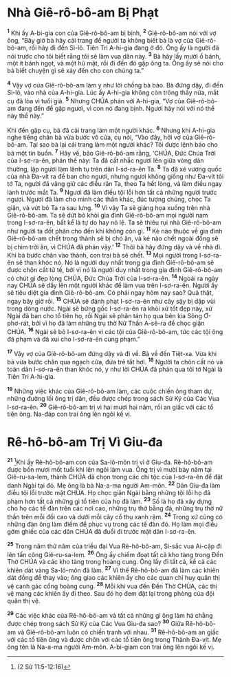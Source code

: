 

# Nhà Giê-rô-bô-am Bị Phạt
<sup><b>1</b></sup> Khi ấy A-bi-gia con của Giê-rô-bô-am bị bịnh, <sup><b>2</b></sup> Giê-rô-bô-am nói với vợ ông, “Bây giờ bà hãy cải trang để người ta không biết bà là vợ của Giê-rô-bô-am, rồi hãy đi đến Si-lô. Tiên Tri A-hi-gia đang ở đó. Ông ấy là người đã nói trước cho tôi biết rằng tôi sẽ làm vua dân này. <sup><b>3</b></sup> Bà hãy lấy mười ổ bánh, một ít bánh ngọt, và một hũ mật, rồi đi đến đó gặp ông ta. Ông ấy sẽ nói cho bà biết chuyện gì sẽ xảy đến cho con chúng ta.”

<sup><b>4</b></sup> Vậy vợ của Giê-rô-bô-am làm y như lời chồng bà bảo. Bà đứng dậy, đi đến Si-lô, vào nhà của A-hi-gia. Lúc ấy A-hi-gia không còn trông thấy nữa, mắt cụ đã lòa vì tuổi già. <sup><b>5</b></sup> Nhưng CHÚA phán với A-hi-gia, “Vợ của Giê-rô-bô-am đang đến để gặp ngươi, vì con nó đang bịnh. Ngươi hãy nói với nó thể này thể này.”

Khi đến gặp cụ, bà đã cải trang làm một người khác. <sup><b>6</b></sup> Nhưng khi A-hi-gia nghe tiếng chân bà vừa bước vô cửa, cụ nói, “Vào đây, hỡi vợ của Giê-rô-bô-am. Tại sao bà lại cải trang làm một người khác? Tôi được lệnh báo cho bà một tin buồn. <sup><b>7</b></sup> Hãy về, bảo Giê-rô-bô-am rằng, ‘CHÚA, Đức Chúa Trời của I-sơ-ra-ên, phán thế này: Ta đã cất nhắc ngươi lên giữa vòng dân thường, lập ngươi làm lãnh tụ trên dân I-sơ-ra-ên Ta. <sup><b>8</b></sup> Ta đã xé vương quốc của nhà Đa-vít ra để ban cho ngươi, nhưng ngươi không giống như Đa-vít tôi tớ Ta, người đã vâng giữ các điều răn Ta, theo Ta hết lòng, và làm điều ngay lành trước mắt Ta. <sup><b>9</b></sup> Ngươi đã làm điều tội lỗi hơn tất cả những người trước ngươi. Ngươi đã làm cho mình các thần khác, đúc tượng chúng, chọc Ta giận, và vứt bỏ Ta ra sau lưng. <sup><b>10</b></sup> Vì vậy Ta sẽ giáng họa xuống trên nhà Giê-rô-bô-am. Ta sẽ dứt bỏ khỏi gia đình Giê-rô-bô-am mọi người nam trong I-sơ-ra-ên, bất kể là tự do hay nô lệ. Ta sẽ thiêu rụi nhà Giê-rô-bô-am như người ta đốt phân cho đến khi không còn gì. <sup><b>11</b></sup> Kẻ nào thuộc về gia đình Giê-rô-bô-am chết trong thành sẽ bị chó ăn, và kẻ nào chết ngoài đồng sẽ bị chim trời ăn, vì CHÚA đã phán vậy.’ <sup><b>12</b></sup> Thôi bà hãy đứng dậy và về nhà đi. Khi bà bước chân vào thành, con trai bà sẽ chết. <sup><b>13</b></sup> Mọi người trong I-sơ-ra-ên sẽ than khóc nó. Nó là người duy nhất trong gia đình Giê-rô-bô-am sẽ được chôn cất tử tế, bởi vì nó là người duy nhất trong gia đình Giê-rô-bô-am có chút gì đẹp lòng CHÚA, Đức Chúa Trời của I-sơ-ra-ên. <sup><b>14</b></sup> Ngoài ra ngày nay CHÚA sẽ dấy lên một người khác để làm vua trên I-sơ-ra-ên. Người ấy sẽ tiêu diệt gia đình Giê-rô-bô-am. Có phải ngay hôm nay sao? Quả thật, ngay bây giờ rồi. <sup><b>15</b></sup> CHÚA sẽ đánh phạt I-sơ-ra-ên như cây sậy bị dập vùi trong dòng nước. Ngài sẽ bứng gốc I-sơ-ra-ên ra khỏi xứ tốt đẹp này, xứ Ngài đã ban cho tổ tiên họ, rồi Ngài sẽ phân tán họ qua bên kia Sông Ơ-phơ-rát, bởi vì họ đã làm những trụ thờ Nữ Thần A-sê-ra để chọc giận CHÚA. <sup><b>16</b></sup> Ngài sẽ bỏ I-sơ-ra-ên vì các tội của Giê-rô-bô-am, tức các tội ông đã phạm và đã xui cho I-sơ-ra-ên cùng phạm.”

<sup><b>17</b></sup> Vậy vợ của Giê-rô-bô-am đứng dậy và đi về. Bà về đến Tiệt-xa. Vừa khi bà vừa bước chân qua ngạch cửa, đứa trẻ tắt hơi. <sup><b>18</b></sup> Người ta chôn cất nó và toàn dân I-sơ-ra-ên than khóc nó, y như lời CHÚA đã phán qua tôi tớ Ngài là Tiên Tri A-hi-gia.

<sup><b>19</b></sup> Những việc khác của Giê-rô-bô-am làm, các cuộc chiến ông tham dự, những đường lối ông trị dân, đều được chép trong sách Sử Ký của Các Vua I-sơ-ra-ên. <sup><b>20</b></sup> Giê-rô-bô-am trị vì hai mươi hai năm, rồi an giấc với các tổ tiên ông. Na-đáp con trai ông lên ngôi kế vị.

# Rê-hô-bô-am Trị Vì Giu-đa
<sup><b>21</b></sup> [^1*]Khi ấy Rê-hô-bô-am con của Sa-lô-môn trị vì ở Giu-đa. Rê-hô-bô-am được bốn mươi mốt tuổi khi lên ngôi làm vua. Ông trị vì mười bảy năm tại Giê-ru-sa-lem, thành CHÚA đã chọn trong các chi tộc của I-sơ-ra-ên để đặt danh Ngài tại đó. Mẹ ông là bà Na-a-ma người Am-môn. <sup><b>22</b></sup> Dân Giu-đa làm điều tội lỗi trước mặt CHÚA. Họ chọc giận Ngài bằng những tội lỗi họ đã phạm hơn tất cả những gì tổ tiên của họ đã làm. <sup><b>23</b></sup> Số là họ đã xây dựng cho họ các tế đàn trên các nơi cao, những trụ thờ bằng đá, những trụ thờ nữ thần trên mỗi đồi cao và dưới mỗi cây cổ thụ xanh rậm. <sup><b>24</b></sup> Trong xứ cũng có những đàn ông làm điếm để phục vụ trong các tế đàn đó. Họ làm mọi điều gớm ghiếc của các dân CHÚA đã đuổi đi trước mặt dân I-sơ-ra-ên.

<sup><b>25</b></sup> Trong năm thứ năm của triều đại Vua Rê-hô-bô-am, Si-sắc vua Ai-cập đi lên tấn công Giê-ru-sa-lem. <sup><b>26</b></sup> Ông ấy chiếm đoạt tất cả kho tàng trong Đền Thờ CHÚA và các kho tàng trong hoàng cung. Ông lấy đi tất cả, kể cả các khiên dát vàng Sa-lô-môn đã làm. <sup><b>27</b></sup> Vì thế Rê-hô-bô-am đã làm các khiên dát đồng để thay vào; ông giao các khiên ấy cho các quan chỉ huy quân thị vệ canh gác cổng hoàng cung. <sup><b>28</b></sup> Mỗi khi vua đến Đền Thờ CHÚA, các thị vệ mang các khiên ấy đi theo. Sau đó họ đem đặt lại trong phòng của đội quân thị vệ.

<sup><b>29</b></sup> Các việc khác của Rê-hô-bô-am và tất cả những gì ông làm há chẳng được chép trong sách Sử Ký của Các Vua Giu-đa sao? <sup><b>30</b></sup> Giữa Rê-hô-bô-am và Giê-rô-bô-am luôn có chiến tranh với nhau. <sup><b>31</b></sup> Rê-hô-bô-am an giấc với các tổ tiên ông và được chôn với các tổ tiên ông trong Thành Đa-vít. Mẹ ông tên là Na-a-ma người Am-môn. A-bi-giam con trai ông lên ngôi kế vị.

[^1*]: (2 Sử 11:5-12:16)
